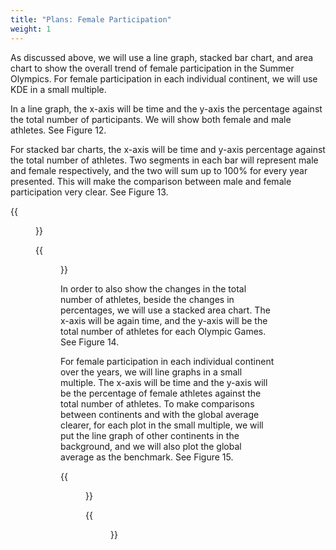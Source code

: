 ```yaml
---
title: "Plans: Female Participation"
weight: 1
---
```

As discussed above, we will use a line graph, stacked bar chart, and area chart to show the overall trend of female participation in the Summer Olympics. For female participation in each individual continent, we will use KDE in a small multiple. 

In a line graph, the x-axis will be time and the y-axis the percentage against the total number of participants. We will show both female and male athletes. See Figure 12.

For stacked bar charts, the x-axis will be time and y-axis percentage against the total number of athletes. Two segments in each bar will represent male and female respectively, and the two will sum up to 100\% for every year presented. This will make the comparison between male and female participation very clear. See Figure 13.

{{<figure src="https://raw.githubusercontent.com/hongtaoh/olymvis/master/static/pics/1.png" caption="Figure 12: Line graph for female participation" width="500">}}


{{<figure src="https://raw.githubusercontent.com/hongtaoh/olymvis/master/static/pics/2.png" caption="Figure 13: Stacked bar chart for female participation" width="500">}}


In order to also show the changes in the total number of athletes, beside the changes in percentages, we will use a stacked area chart. The x-axis will be again time, and the y-axis will be the total number of athletes for each Olympic Games. See Figure 14.

For female participation in each individual continent over the years, we will line graphs in a small multiple. The x-axis will be time and the y-axis will be the percentage of female athletes against the total number of athletes. To make comparisons between continents and with the global average clearer, for each plot in the small multiple, we will put the line graph of other continents in the background, and we will also plot the global average as the benchmark. See Figure 15.


{{<figure src="https://raw.githubusercontent.com/hongtaoh/olymvis/master/static/pics/3.png" caption="Figure 14: Staked area chart for female participation" width="500">}}

{{<figure src="https://raw.githubusercontent.com/hongtaoh/olymvis/master/static/pics/4.png" caption="Figure 15: Line graph in small multiple for female participation" width="500">}}